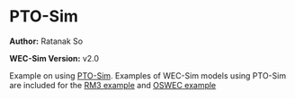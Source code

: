# PTO-Sim

**Author:**          Ratanak So

**WEC-Sim Version:** v2.0

Example on using [PTO-Sim](http://wec-sim.github.io/WEC-Sim/features.html#power-take-off-pto-sim). Examples of WEC-Sim models using PTO-Sim are included for the [RM3 example](http://wec-sim.github.io/WEC-Sim/tutorials.html#two-body-point-absorber-rm3) and [OSWEC example](http://wec-sim.github.io/WEC-Sim/tutorials.html#oscillating-surge-wec-oswec)